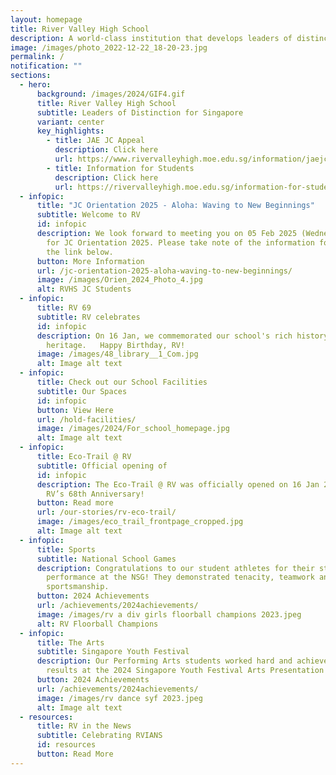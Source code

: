 ```yaml
---
layout: homepage
title: River Valley High School
description: A world-class institution that develops leaders of distinction for Singapore
image: /images/photo_2022-12-22_18-20-23.jpg
permalink: /
notification: ""
sections:
  - hero:
      background: /images/2024/GIF4.gif
      title: River Valley High School
      subtitle: Leaders of Distinction for Singapore
      variant: center
      key_highlights:
        - title: JAE JC Appeal
          description: Click here
          url: https://www.rivervalleyhigh.moe.edu.sg/information/jaejc/
        - title: Information for Students
          description: Click here
          url: https://rivervalleyhigh.moe.edu.sg/information-for-students/
  - infopic:
      title: "JC Orientation 2025 - Aloha: Waving to New Beginnings"
      subtitle: Welcome to RV
      id: infopic
      description: We look forward to meeting you on 05 Feb 2025 (Wednesday) at 7.45am
        for JC Orientation 2025. Please take note of the information found in
        the link below.
      button: More Information
      url: /jc-orientation-2025-aloha-waving-to-new-beginnings/
      image: /images/Orien_2024_Photo_4.jpg
      alt: RVHS JC Students
  - infopic:
      title: RV 69
      subtitle: RV celebrates
      id: infopic
      description: On 16 Jan, we commemorated our school's rich history and
        heritage.   Happy Birthday, RV!
      image: /images/48_library__1_Com.jpg
      alt: Image alt text
  - infopic:
      title: Check out our School Facilities
      subtitle: Our Spaces
      id: infopic
      button: View Here
      url: /hold-facilities/
      image: /images/2024/For_school_homepage.jpg
      alt: Image alt text
  - infopic:
      title: Eco-Trail @ RV
      subtitle: Official opening of
      id: infopic
      description: The Eco-Trail @ RV was officially opened on 16 Jan 2024 during our
        RV’s 68th Anniversary!
      button: Read more
      url: /our-stories/rv-eco-trail/
      image: /images/eco_trail_frontpage_cropped.jpg
      alt: Image alt text
  - infopic:
      title: Sports
      subtitle: National School Games
      description: Congratulations to our student athletes for their stellar
        performance at the NSG! They demonstrated tenacity, teamwork and great
        sportsmanship.
      button: 2024 Achievements
      url: /achievements/2024achievements/
      image: /images/rv a div girls floorball champions 2023.jpeg
      alt: RV Floorball Champions
  - infopic:
      title: The Arts
      subtitle: Singapore Youth Festival
      description: Our Performing Arts students worked hard and achieved commendable
        results at the 2024 Singapore Youth Festival Arts Presentation!
      button: 2024 Achievements
      url: /achievements/2024achievements/
      image: /images/rv dance syf 2023.jpeg
      alt: Image alt text
  - resources:
      title: RV in the News
      subtitle: Celebrating RVIANS
      id: resources
      button: Read More
---
```

